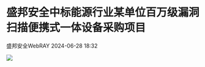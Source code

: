 #  盛邦安全中标能源行业某单位百万级漏洞扫描便携式一体设备采购项目   
 盛邦安全WebRAY   2024-06-28 18:32  
  
![](https://mmbiz.qpic.cn/sz_mmbiz_png/r9c6R4tUf9siaJvacAA6k30JficR24TI6fFHFSkWsxlicuzDxhfKkY01Bu862ibSwibIcDn08uR4g2xJ7EdHmcXHawg/640?wx_fmt=png&from=appmsg "")  
  
